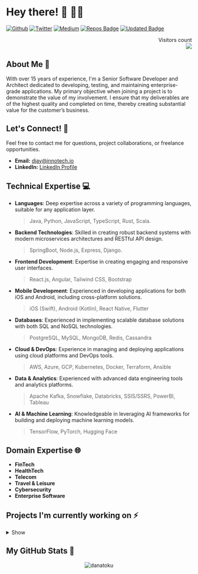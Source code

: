 # Hey there! 👋 🧑‍💻

[![Github](https://img.shields.io/badge/GitHub-%2312100E.svg?&style=for-the-badge&logo=Github&logoColor=white)](https://github.com/djay93)
[![Twitter](https://img.shields.io/badge/twitter-%231DA1F2.svg?&style=for-the-badge&logo=twitter&logoColor=white)](https://twitter.com/djay93)
[![Medium](https://img.shields.io/badge/medium-%2312100E.svg?&style=for-the-badge&logo=medium&logoColor=white)](https://medium.com/@djay93)
[![Repos Badge](https://badges.pufler.dev/repos/djay93)](https://badges.pufler.dev)
[![Updated Badge](https://badges.pufler.dev/updated/djay93/djay93)](https://badges.pufler.dev)

<p align="right"> 
  Visitors count<br>
  <img src="https://profile-counter.glitch.me/djay93/count.svg" />
</p>


## About Me 🚀 
With over 15 years of experience, I'm a Senior Software Developer and Architect dedicated to developing, testing, and maintaining enterprise-grade applications. My primary objective when joining a project is to demonstrate the value of my involvement. I ensure that my deliverables are of the highest quality and completed on time, thereby creating substantial value for the customer’s business.

## Let's Connect! 🤝 
Feel free to contact me for questions, project collaborations, or freelance opportunities.
- **Email:** [djay@innotech.io](mailto:djay@innotech.io)
- **LinkedIn:** [LinkedIn Profile](https://www.linkedin.com/in/innotech-systems-inc)

## Technical Expertise 💻 

- **Languages**: Deep expertise across a variety of programming languages, suitable for any application layer.
  > Java, Python, JavaScript, TypeScript, Rust, Scala.
- **Backend Technologies**: Skilled in creating robust backend systems with modern microservices architectures and RESTful API design.
  > SpringBoot, Node.js, Express, Django.
- **Frontend Development**: Expertise in creating engaging and responsive user interfaces.
  > React.js, Angular, Tailwind CSS, Bootstrap
- **Mobile Development**: Experienced in developing applications for both iOS and Android, including cross-platform solutions.
  > iOS (Swift), Android (Kotlin), React Native, Flutter
- **Databases**: Experienced in implementing scalable database solutions with both SQL and NoSQL technologies.
  > PostgreSQL, MySQL, MongoDB, Redis, Cassandra
- **Cloud & DevOps**: Experience in managing and deploying applications using cloud platforms and DevOps tools.
  > AWS, Azure, GCP, Kubernetes, Docker, Terraform, Ansible
- **Data & Analytics**: Experienced with advanced data engineering tools and analytics platforms.
  > Apache Kafka, Snowflake, Databricks, SSIS/SSRS, PowerBI, Tableau
- **AI & Machine Learning**: Knowledgeable in leveraging AI frameworks for building and deploying machine learning models.
  > TensorFlow, PyTorch, Hugging Face


## Domain Expertise 🌐 
- **FinTech**
- **HealthTech**
- **Telecom**
- **Travel & Leisure**
- **Cybersecurity**
- **Enterprise Software**

## Projects I'm currently working on ⚡
<details>
  <summary>Show</summary>

<!--START_SECTION:projects--> 
[![ReadMe Card](https://github-readme-stats.vercel.app/api/pin/?username=danatoku&repo=travelcrm-suite)](https://github.com/danatoku/travelcrm-suite)
[![ReadMe Card](https://github-readme-stats.vercel.app/api/pin/?username=inno-tech-labs&repo=spring-search-demo)](https://github.com/inno-tech-labs/spring-search-demo)
<!--END_SECTION:projects-->

</details>

## My GitHub Stats 🌟
<p align="center"> <img src="https://github-readme-stats.vercel.app/api?username=danatoku&show_icons=true&theme=gotham" alt="danatoku" />

<!--
**djay93/djay93** is a ✨ _special_ ✨ repository because its `README.md` (this file) appears on your GitHub profile.

Here are some ideas to get you started:

- 🔭 I’m currently working on ...
- 🌱 I’m currently learning ...
- 👯 I’m looking to collaborate on ...
- 🤔 I’m looking for help with ...
- 💬 Ask me about ...
- 📫 How to reach me: ...
- 😄 Pronouns: ...
- ⚡ Fun fact: ...
-->
